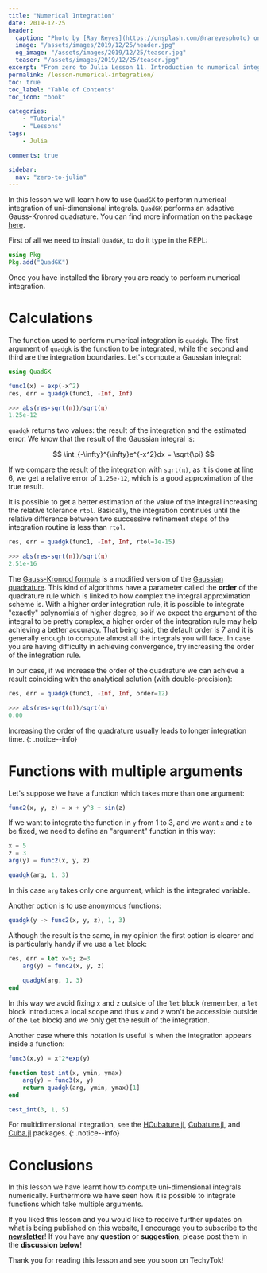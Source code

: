 ```yaml
---
title: "Numerical Integration"
date: 2019-12-25
header:
  caption: "Photo by [Ray Reyes](https://unsplash.com/@rareyesphoto) on [Unsplash](https://unsplash.com/)"
  image: "/assets/images/2019/12/25/header.jpg"
  og_image: "/assets/images/2019/12/25/teaser.jpg"
  teaser: "/assets/images/2019/12/25/teaser.jpg"
excerpt: "From zero to Julia Lesson 11. Introduction to numerical integration"
permalink: /lesson-numerical-integration/
toc: true
toc_label: "Table of Contents"
toc_icon: "book"

categories:
    - "Tutorial"
    - "Lessons"
tags:
    - Julia

comments: true

sidebar:
  nav: "zero-to-julia"
---
```

In this lesson we will learn how to use `QuadGK` to perform numerical integration of uni-dimensional integrals.  `QuadGK` performs an adaptive Gauss-Kronrod quadrature. You can find more information on the package [here](https://github.com/JuliaMath/QuadGK.jl).

First of all we need to install `QuadGK`, to do it type in the REPL:

```julia
using Pkg
Pkg.add("QuadGK")
```

Once you have installed the library you are ready to perform numerical integration. 

# Calculations

The function used to perform numerical integration is `quadgk`. The first argument of `quadgk` is the function to be integrated, while the second and third are the integration boundaries. Let's compute a Gaussian integral:

```julia
using QuadGK

func1(x) = exp(-x^2)
res, err = quadgk(func1, -Inf, Inf)

>>> abs(res-sqrt(π))/sqrt(π)
1.25e-12
```

`quadgk` returns two values: the result of the integration and the estimated error. We know that the result of the Gaussian integral is:

$$ \int_{-\infty}^{\infty}e^{-x^2}dx = \sqrt{\pi}  $$

If we compare the result of the integration with `sqrt(π)`, as it is done at line 6, we get a relative error of `1.25e-12`, which is a good approximation of the true result. 

It is possible to get a better estimation of the value of the integral increasing the relative tolerance `rtol`. Basically, the integration continues until the relative difference between two successive refinement steps of the integration routine is less than `rtol`. 

```julia
res, err = quadgk(func1, -Inf, Inf, rtol=1e-15)

>>> abs(res-sqrt(π))/sqrt(π)
2.51e-16
```

The [Gauss-Kronrod formula]([https://en.wikipedia.org/wiki/Gauss%E2%80%93Kronrod_quadrature_formula](https://en.wikipedia.org/wiki/Gauss–Kronrod_quadrature_formula)) is a modified version of the [Gaussian quadrature](https://en.wikipedia.org/wiki/Gaussian_quadrature). This kind of algorithms have a parameter called the **order** of the quadrature rule which is linked to how complex the integral approximation scheme is. With a higher order integration rule, it is possible to integrate "exactly" polynomials of higher degree, so if we expect the argument of the integral to be pretty complex, a higher order of the integration rule may help achieving a better accuracy. That being said, the default order is 7 and it is generally enough to compute almost all the integrals you will face. In case you are having difficulty in achieving convergence, try increasing the order of the integration rule. 

In our case, if we increase the order of the quadrature we can achieve a result coinciding with the analytical solution (with double-precision):

```julia
res, err = quadgk(func1, -Inf, Inf, order=12)

>>> abs(res-sqrt(π))/sqrt(π)
0.00
```

Increasing the order of the quadrature usually leads to longer integration time.
{: .notice--info}

# Functions with multiple arguments

Let's suppose we have a function which takes more than one argument:

```julia
func2(x, y, z) = x + y^3 + sin(z)
```

If we want to integrate the function in `y` from 1 to 3, and we want `x` and `z` to be fixed, we need to define an "argument" function in this way:

```julia
x = 5
z = 3
arg(y) = func2(x, y, z)

quadgk(arg, 1, 3)
```

In this case `arg` takes only one argument, which is the integrated variable.

Another option is to use anonymous functions:

```julia
quadgk(y -> func2(x, y, z), 1, 3)
```

Although the result is the same, in my opinion the first option is clearer and is particularly handy if we use a `let` block:

```julia
res, err = let x=5; z=3
    arg(y) = func2(x, y, z)
    
    quadgk(arg, 1, 3)
end
```

In this way we avoid fixing `x` and `z` outside of the `let` block (remember, a `let` block introduces a local scope and thus `x` and `z` won't be accessible outside of the `let` block) and we only get the result of the integration.

Another case where this notation is useful is when the integration appears inside a function:

```julia
func3(x,y) = x^2*exp(y)

function test_int(x, ymin, ymax)
    arg(y) = func3(x, y)
    return quadgk(arg, ymin, ymax)[1]
end

test_int(3, 1, 5)
```

For multidimensional integration, see the [HCubature.jl](https://github.com/stevengj/HCubature.jl), [Cubature.jl](https://github.com/stevengj/Cubature.jl), and [Cuba.jl](https://github.com/giordano/Cuba.jl) packages.
{: .notice--info}

# Conclusions

In this lesson we have learnt how to compute uni-dimensional integrals numerically. Furthermore we have seen how it is possible to integrate functions which take multiple arguments.

If you liked this lesson and you would like to receive further updates on what is being published on this website, I encourage you to subscribe to the [**newsletter**]( https://techytok.com/newsletter/ )! If you have any **question** or **suggestion**, please post them in the **discussion below**!

Thank you for reading this lesson and see you soon on TechyTok!
